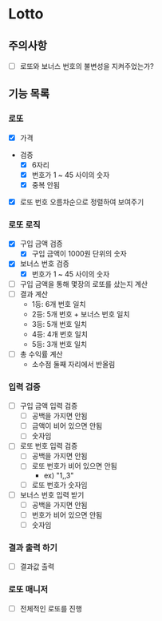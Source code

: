 # Lotto

## 주의사항

+ [ ] 로또와 보너스 번호의 불변성을 지켜주었는가?

## 기능 목록

### 로또

+ [x] 가격
+ 검증
    - [x] 6자리
    - [x] 번호가 1 ~ 45 사이의 숫자
    - [x] 중복 안됨
+ [x] 로또 번호 오름차순으로 정렬하여 보여주기

### 로또 로직

+ [x] 구입 금액 검증
    - [x] 구입 금액이 1000원 단위의 숫자
+ [x] 보너스 번호 검증
    - [x] 번호가 1 ~ 45 사이의 숫자
+ [ ] 구입 금액을 통해 몇장의 로또를 샀는지 계산
+ [ ] 결과 계산
    - 1등: 6개 번호 일치
    - 2등: 5개 번호 + 보너스 번호 일치
    - 3등: 5개 번호 일치
    - 4등: 4개 번호 일치
    - 5등: 3개 번호 일치
+ [ ] 총 수익률 계산
    - 소수점 둘째 자리에서 반올림

### 입력 검증

+ [ ] 구입 금액 입력 검증
    - [ ] 공백을 가지면 안됨
    - [ ] 금액이 비어 있으면 안됨
    - [ ] 숫자임

+ [ ] 로또 번호 입력 검증
    - [ ] 공백을 가지면 안됨
    - [ ] 로또 번호가 비어 있으면 안됨
        * ex) "1,,3"
    - [ ] 로또 번호가 숫자임

+ [ ] 보너스 번호 입력 받기
    - [ ] 공백을 가지면 안됨
    - [ ] 번호가 비어 있으면 안됨
    - [ ] 숫자임

### 결과 출력 하기

+ [ ] 결과값 출력

### 로또 매니저

+ [ ] 전체적인 로또를 진행